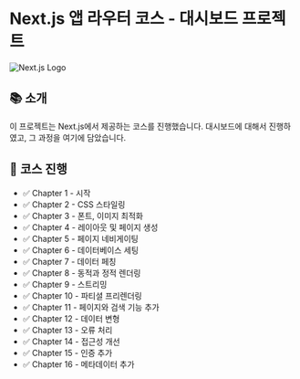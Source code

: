 # Next.js 앱 라우터 코스 - 대시보드 프로젝트

![Next.js Logo](https://assets.vercel.com/image/upload/v1607554385/repositories/next-js/next-logo.png)

## 📚 소개

이 프로젝트는 Next.js에서 제공하는 코스를 진행했습니다. 대시보드에 대해서 진행하였고, 그 과정을 여기에 담았습니다.

## 📘 코스 진행

- ✅ Chapter 1 - 시작
- ✅ Chapter 2 - CSS 스타일링
- ✅ Chapter 3 - 폰트, 이미지 최적화
- ✅ Chapter 4 - 레이아웃 및 페이지 생성
- ✅ Chapter 5 - 페이지 네비게이팅
- ✅ Chapter 6 - 데이터베이스 세팅
- ✅ Chapter 7 - 데이터 페칭
- ✅ Chapter 8 - 동적과 정적 렌더링
- ✅ Chapter 9 - 스트리밍
- ✅ Chapter 10 - 파티셜 프리렌더링
- ✅ Chapter 11 - 페이지와 검색 기능 추가
- ✅ Chapter 12 - 데이터 변형
- ✅ Chapter 13 - 오류 처리
- ✅ Chapter 14 - 접근성 개선
- ✅ Chapter 15 - 인증 추가
- ✅ Chapter 16 - 메타데이터 추가
